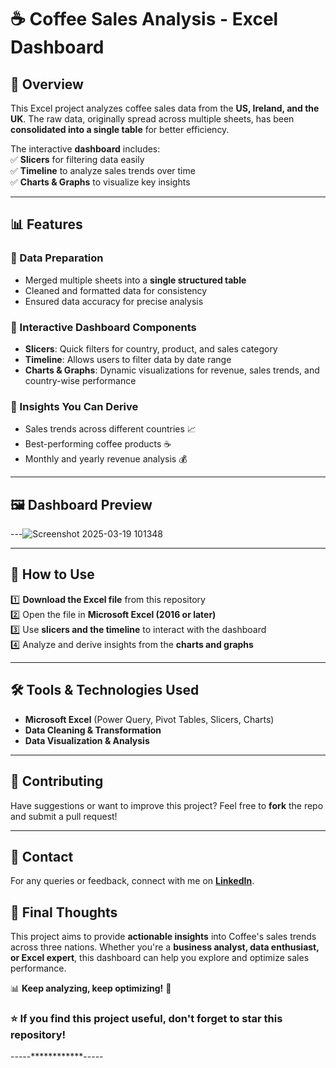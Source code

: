 # ☕ Coffee Sales Analysis - Excel Dashboard  

## 📌 Overview  
This Excel project analyzes coffee sales data from the **US, Ireland, and the UK**. The raw data, originally spread across multiple sheets, has been **consolidated into a single table** for better efficiency.  

The interactive **dashboard** includes:  
✅ **Slicers** for filtering data easily  
✅ **Timeline** to analyze sales trends over time  
✅ **Charts & Graphs** to visualize key insights  

---

## 📊 Features  
### **🔹 Data Preparation**  
- Merged multiple sheets into a **single structured table**  
- Cleaned and formatted data for consistency  
- Ensured data accuracy for precise analysis  

### **🔹 Interactive Dashboard Components**  
- **Slicers**: Quick filters for country, product, and sales category  
- **Timeline**: Allows users to filter data by date range  
- **Charts & Graphs**: Dynamic visualizations for revenue, sales trends, and country-wise performance  

### **🔹 Insights You Can Derive**  
- Sales trends across different countries 📈  
- Best-performing coffee products ☕  
- Monthly and yearly revenue analysis 💰  

---

## 🖼️ Dashboard Preview  
---![Screenshot 2025-03-19 101348](https://github.com/user-attachments/assets/2dde901c-c460-4acf-b8c7-f7db7d7a62b8)

---

## 🚀 How to Use  
1️⃣ **Download the Excel file** from this repository  
2️⃣ Open the file in **Microsoft Excel (2016 or later)**  
3️⃣ Use **slicers and the timeline** to interact with the dashboard  
4️⃣ Analyze and derive insights from the **charts and graphs**  

---

## 🛠️ Tools & Technologies Used  
- **Microsoft Excel** (Power Query, Pivot Tables, Slicers, Charts)  
- **Data Cleaning & Transformation**  
- **Data Visualization & Analysis**  

---

## 📢 Contributing  
Have suggestions or want to improve this project? Feel free to **fork** the repo and submit a pull request!  

---

## 📩 Contact  
For any queries or feedback, connect with me on **[LinkedIn](https://www.linkedin.com/in/ojasbalsotra/)**.  


## 🌟 Final Thoughts  
This project aims to provide **actionable insights** into Coffee's sales trends across three nations. Whether you're a **business analyst, data enthusiast, or Excel expert**, this dashboard can help you explore and optimize sales performance.  

📊 **Keep analyzing, keep optimizing!** 🚀  

### ⭐ If you find this project useful, don't forget to **star** this repository!  

-----************-----


